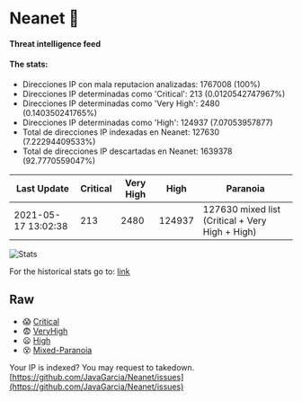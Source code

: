 # Neanet :hocho:
#### Threat intelligence feed
#### The stats:

- Direcciones IP con mala reputacion analizadas: 1767008 (100%)
- Direcciones IP determinadas como 'Critical':  213 (0.0120542747967%)
- Direcciones IP determinadas como 'Very High':  2480 (0.140350241765%)
- Direcciones IP determinadas como 'High':  124937 (7.07053957877)
- Total de direcciones IP indexadas en Neanet:  127630 (7.22294409533%)
- Total de direcciones IP descartadas en Neanet:  1639378 (92.7770559047%)

| Last Update | Critical | Very High | High | Paranoia |
| --- | --- | --- | --- | --- |
| 2021-05-17 13:02:38 | 213 | 2480 | 124937 | 127630 mixed list (Critical + Very High + High)|

![Stats](https://docs.google.com/spreadsheets/d/e/2PACX-1vSnaNMIXVabIpDJjufMlzH7poXnshF3mgd8Is1g9ytUEzVsP5my4Trn8f-xkoLLQ38xpL3HtmUexLo6/pubchart?oid=501124687&format=image)

For the historical stats go to: [link](/stats.csv)
## Raw
- :scream: [Critical](https://raw.githubusercontent.com/JavaGarcia/Neanet/master/blacklists/neanet_critical.txt)
- :fearful: [VeryHigh](https://raw.githubusercontent.com/JavaGarcia/Neanet/master/blacklists/neanet_veryHigh.txtt)
- :frowning: [High](https://raw.githubusercontent.com/JavaGarcia/Neanet/master/blacklists/neanet_high.txt)
- :dizzy_face: [Mixed-Paranoia](https://raw.githubusercontent.com/JavaGarcia/Neanet/master/blacklists/neanet_all.txt)


Your IP is indexed? You may request to takedown. [https://github.com/JavaGarcia/Neanet/issues](https://github.com/JavaGarcia/Neanet/issues)






























































































































































































































































































































































































































































































































































































































































































































































































































































































































































































































































































































































































































































































































































































































































































































































































































































































































































































































































































































































































































































































































































































































































































































































































































































































































































































































































































































































































































































































































































































































































































































































































































































































































































































































































































































































































































































































































































































































































































































































































































































































































































































































































































































































































































































































































































































































































































































































































































































































































































































































































































































































































































































































































































































































































































































































































































































































































































































































































































































































































































































































































































































































































































































































































































































































































































































































